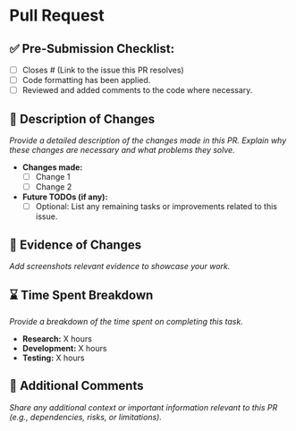 # Pull Request

## ✅ Pre-Submission Checklist:

- [ ] Closes # (Link to the issue this PR resolves)
- [ ] Code formatting has been applied.
- [ ] Reviewed and added comments to the code where necessary.

## 📝 Description of Changes

_Provide a detailed description of the changes made in this PR. Explain why these changes are necessary and what problems they solve._  
- **Changes made:**  
  - [ ] Change 1  
  - [ ] Change 2  

- **Future TODOs (if any):**  
  - [ ] Optional: List any remaining tasks or improvements related to this issue.

## 📸 Evidence of Changes

_Add screenshots relevant evidence to showcase your work._  



## ⌛ Time Spent Breakdown

_Provide a breakdown of the time spent on completing this task._  
- **Research:** X hours  
- **Development:** X hours  
- **Testing:** X hours  

## 👀 Additional Comments

_Share any additional context or important information relevant to this PR (e.g., dependencies, risks, or limitations)._  